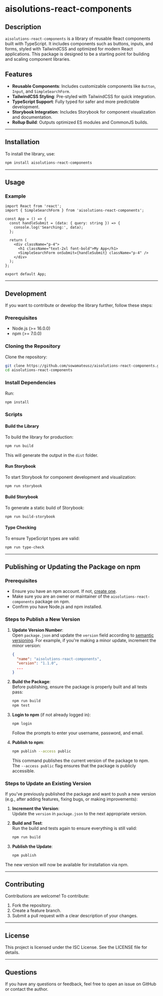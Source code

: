 # aisolutions-react-components

## Description

`aisolutions-react-components` is a library of reusable React components built with TypeScript. It includes components such as buttons, inputs, and forms, styled with TailwindCSS and optimized for modern React applications. This package is designed to be a starting point for building and scaling component libraries.

## Features

- **Reusable Components**: Includes customizable components like `Button`, `Input`, and `SimpleSearchForm`.
- **TailwindCSS Styling**: Pre-styled with TailwindCSS for quick integration.
- **TypeScript Support**: Fully typed for safer and more predictable development.
- **Storybook Integration**: Includes Storybook for component visualization and documentation.
- **Rollup Build**: Outputs optimized ES modules and CommonJS builds.

---

## Installation

To install the library, use:

```bash
npm install aisolutions-react-components
```

---

## Usage

### Example

```tsx
import React from 'react';
import { SimpleSearchForm } from 'aisolutions-react-components';

const App = () => {
  const handleSubmit = (data: { query: string }) => {
    console.log('Searching:', data);
  };

  return (
    <div className="p-4">
      <h1 className="text-2xl font-bold">My App</h1>
      <SimpleSearchForm onSubmit={handleSubmit} className="p-4" />
    </div>
  );
};

export default App;
```

---

## Development

If you want to contribute or develop the library further, follow these steps:

### Prerequisites

- Node.js (>= 16.0.0)
- npm (>= 7.0.0)

### Cloning the Repository

Clone the repository:

```bash
git clone https://github.com/sowamateusz/aisolutions-react-components.git
cd aisolutions-react-components
```

### Install Dependencies

Run:

```bash
npm install
```

### Scripts

#### Build the Library

To build the library for production:

```bash
npm run build
```

This will generate the output in the `dist` folder.

#### Run Storybook

To start Storybook for component development and visualization:

```bash
npm run storybook
```

#### Build Storybook

To generate a static build of Storybook:

```bash
npm run build-storybook
```

#### Type Checking

To ensure TypeScript types are valid:

```bash
npm run type-check
```

---

## Publishing or Updating the Package on npm

### Prerequisites

- Ensure you have an npm account. If not, [create one](https://www.npmjs.com/signup).
- Make sure you are an owner or maintainer of the `aisolutions-react-components` package on npm.
- Confirm you have Node.js and npm installed.

### Steps to Publish a New Version

1. **Update Version Number**:  
   Open `package.json` and update the `version` field according to [semantic versioning](https://semver.org/). For example, if you're making a minor update, increment the minor version:

   ```json
   {
     "name": "aisolutions-react-components",
     "version": "1.1.0",
     ...
   }
   ```

2. **Build the Package**:  
   Before publishing, ensure the package is properly built and all tests pass:

   ```bash
   npm run build
   npm test
   ```

3. **Login to npm** (if not already logged in):

   ```bash
   npm login
   ```

   Follow the prompts to enter your username, password, and email.

4. **Publish to npm**:
   ```bash
   npm publish --access public
   ```
   This command publishes the current version of the package to npm. The `--access public` flag ensures that the package is publicly accessible.

### Steps to Update an Existing Version

If you’ve previously published the package and want to push a new version (e.g., after adding features, fixing bugs, or making improvements):

1. **Increment the Version**:  
   Update the `version` in `package.json` to the next appropriate version.

2. **Build and Test**:  
   Run the build and tests again to ensure everything is still valid:

   ```bash
   npm run build
   ```

3. **Publish the Update**:
   ```bash
   npm publish
   ```

The new version will now be available for installation via npm.

---

## Contributing

Contributions are welcome! To contribute:

1. Fork the repository.
2. Create a feature branch.
3. Submit a pull request with a clear description of your changes.

---

## License

This project is licensed under the ISC License. See the LICENSE file for details.

---

## Questions

If you have any questions or feedback, feel free to open an issue on GitHub or contact the author.
